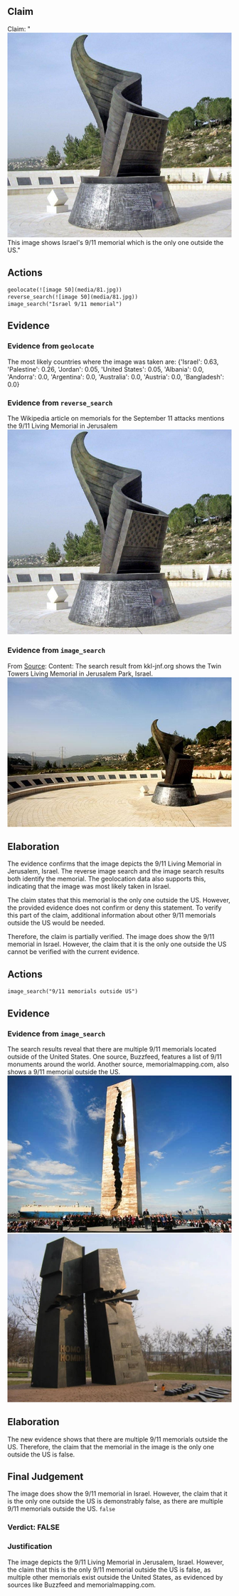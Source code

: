 ## Claim
Claim: "![image 50](media/81.jpg) This image shows Israel's 9/11 memorial which is the only one outside the US."

## Actions
```
geolocate(![image 50](media/81.jpg))
reverse_search(![image 50](media/81.jpg))
image_search("Israel 9/11 memorial")
```

## Evidence
### Evidence from `geolocate`
The most likely countries where the image was taken are: {'Israel': 0.63, 'Palestine': 0.26, 'Jordan': 0.05, 'United States': 0.05, 'Albania': 0.0, 'Andorra': 0.0, 'Argentina': 0.0, 'Australia': 0.0, 'Austria': 0.0, 'Bangladesh': 0.0}

### Evidence from `reverse_search`
The Wikipedia article on memorials for the September 11 attacks mentions the 9/11 Living Memorial in Jerusalem ![image 50](media/81.jpg)

### Evidence from `image_search`
From [Source](https://www.kkl-jnf.org/tourism-and-recreation/scenic-lookouts/center/twin-towers-living-memorial-jerusalem-park.aspx): 
Content: The search result from kkl-jnf.org shows the Twin Towers Living Memorial in Jerusalem Park, Israel. ![image 7783](media/2025-08-29_22-03-1756505015-371695.jpg)


## Elaboration
The evidence confirms that the image depicts the 9/11 Living Memorial in Jerusalem, Israel. The reverse image search and the image search results both identify the memorial. The geolocation data also supports this, indicating that the image was most likely taken in Israel.

The claim states that this memorial is the only one outside the US. However, the provided evidence does not confirm or deny this statement. To verify this part of the claim, additional information about other 9/11 memorials outside the US would be needed.

Therefore, the claim is partially verified. The image does show the 9/11 memorial in Israel. However, the claim that it is the only one outside the US cannot be verified with the current evidence.


## Actions
```
image_search("9/11 memorials outside US")
```

## Evidence
### Evidence from `image_search`
The search results reveal that there are multiple 9/11 memorials located outside of the United States. One source, Buzzfeed, features a list of 9/11 monuments around the world. Another source, memorialmapping.com, also shows a 9/11 memorial outside the US. ![image 7787](media/2025-08-29_22-03-1756505025-109833.jpg) ![image 7788](media/2025-08-29_22-03-1756505025-221861.jpg)


## Elaboration
The new evidence shows that there are multiple 9/11 memorials outside the US. Therefore, the claim that the memorial in the image is the only one outside the US is false.


## Final Judgement
The image does show the 9/11 memorial in Israel. However, the claim that it is the only one outside the US is demonstrably false, as there are multiple 9/11 memorials outside the US. `false`

### Verdict: FALSE

### Justification
The image depicts the 9/11 Living Memorial in Jerusalem, Israel. However, the claim that this is the only 9/11 memorial outside the US is false, as multiple other memorials exist outside the United States, as evidenced by sources like Buzzfeed and memorialmapping.com.
